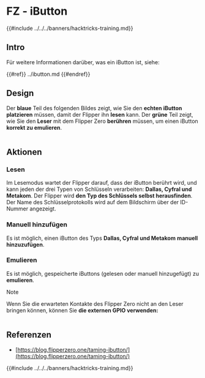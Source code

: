 # FZ - iButton

{{#include ../../../banners/hacktricks-training.md}}

## Intro

Für weitere Informationen darüber, was ein iButton ist, siehe:

{{#ref}}
../ibutton.md
{{#endref}}

## Design

Der **blaue** Teil des folgenden Bildes zeigt, wie Sie den **echten iButton** **platzieren** müssen, damit der Flipper ihn **lesen** kann. Der **grüne** Teil zeigt, wie Sie den **Leser** mit dem Flipper Zero **berühren** müssen, um einen iButton **korrekt zu emulieren**.

<figure><img src="../../../images/image (565).png" alt=""><figcaption></figcaption></figure>

## Aktionen

### Lesen

Im Lesemodus wartet der Flipper darauf, dass der iButton berührt wird, und kann jeden der drei Typen von Schlüsseln verarbeiten: **Dallas, Cyfral und Metakom**. Der Flipper wird **den Typ des Schlüssels selbst herausfinden**. Der Name des Schlüsselprotokolls wird auf dem Bildschirm über der ID-Nummer angezeigt.

### Manuell hinzufügen

Es ist möglich, einen iButton des Typs **Dallas, Cyfral und Metakom** **manuell hinzuzufügen**.

### **Emulieren**

Es ist möglich, gespeicherte iButtons (gelesen oder manuell hinzugefügt) zu **emulieren**.

> [!NOTE]
> Wenn Sie die erwarteten Kontakte des Flipper Zero nicht an den Leser bringen können, können Sie **die externen GPIO verwenden:**

<figure><img src="../../../images/image (138).png" alt=""><figcaption></figcaption></figure>

## Referenzen

- [https://blog.flipperzero.one/taming-ibutton/](https://blog.flipperzero.one/taming-ibutton/)

{{#include ../../../banners/hacktricks-training.md}}
